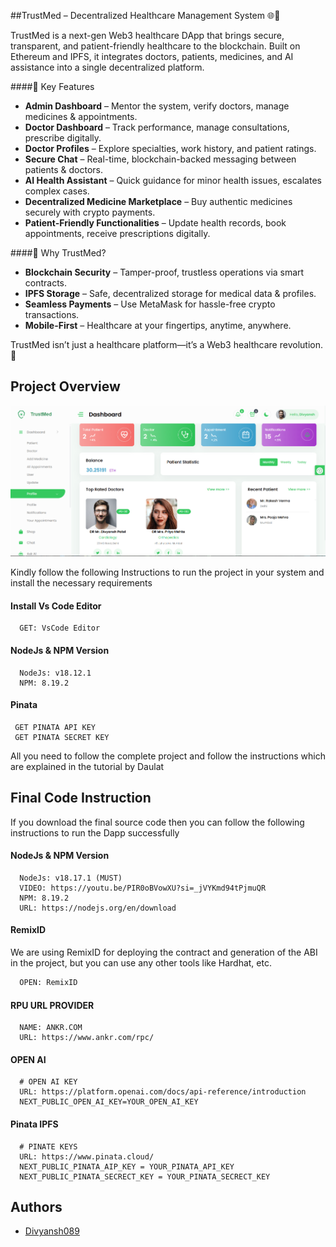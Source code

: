 ##TrustMed – Decentralized Healthcare Management System 🌐💊

TrustMed is a next-gen Web3 healthcare DApp that brings secure, transparent, and patient-friendly healthcare to the blockchain. Built on Ethereum and IPFS, it integrates doctors, patients, medicines, and AI assistance into a single decentralized platform.

####🔹 Key Features

* **Admin Dashboard** – Mentor the system, verify doctors, manage medicines & appointments.
* **Doctor Dashboard** – Track performance, manage consultations, prescribe digitally.
* **Doctor Profiles** – Explore specialties, work history, and patient ratings.
* **Secure Chat** – Real-time, blockchain-backed messaging between patients & doctors.
* **AI Health Assistant** – Quick guidance for minor health issues, escalates complex cases.
* **Decentralized Medicine Marketplace** – Buy authentic medicines securely with crypto payments.
* **Patient-Friendly Functionalities** – Update health records, book appointments, receive prescriptions digitally.

####🔹 Why TrustMed?

* **Blockchain Security** – Tamper-proof, trustless operations via smart contracts.
* **IPFS Storage** – Safe, decentralized storage for medical data & profiles.
* **Seamless Payments** – Use MetaMask for hassle-free crypto transactions.
* **Mobile-First** – Healthcare at your fingertips, anytime, anywhere.

TrustMed isn’t just a healthcare platform—it’s a Web3 healthcare revolution. 🚀


## Project Overview

![alt text](public/images/demo/pic1.png)

Kindly follow the following Instructions to run the project in your system and install the necessary requirements

#### Install Vs Code Editor

```https://code.visualstudio.com/download
  GET: VsCode Editor
```

#### NodeJs & NPM Version

```https://nodejs.org/en/download
  NodeJs: v18.12.1
  NPM: 8.19.2
```

#### Pinata

```https://pinata.cloud
 GET PINATA API KEY
 GET PINATA SECRET KEY
```

All you need to follow the complete project and follow the instructions which are explained in the tutorial by Daulat

## Final Code Instruction

If you download the final source code then you can follow the following instructions to run the Dapp successfully



#### NodeJs & NPM Version

```
  NodeJs: v18.17.1 (MUST)
  VIDEO: https://youtu.be/PIR0oBVowXU?si=_jVYKmd94tPjmuQR
  NPM: 8.19.2
  URL: https://nodejs.org/en/download
```

#### RemixID

We are using RemixID for deploying the contract and generation of the ABI in the project, but you can use any other tools like Hardhat, etc.

```https://remix-project.org
  OPEN: RemixID
```

#### RPU URL PROVIDER

```
  NAME: ANKR.COM
  URL: https://www.ankr.com/rpc/
```

#### OPEN AI

```https://platform.openai.com/docs/api-reference/introduction
  # OPEN AI KEY
  URL: https://platform.openai.com/docs/api-reference/introduction
  NEXT_PUBLIC_OPEN_AI_KEY=YOUR_OPEN_AI_KEY
```

#### Pinata IPFS

```https://www.pinata.cloud/
  # PINATE KEYS
  URL: https://www.pinata.cloud/
  NEXT_PUBLIC_PINATA_AIP_KEY = YOUR_PINATA_API_KEY
  NEXT_PUBLIC_PINATA_SECRECT_KEY = YOUR_PINATA_SECRECT_KEY
```

## Authors

- [Divyansh089](https://github.com/Divyansh089)
